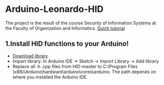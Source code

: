 # Arduino-Leonardo-HID
The project is the result of the course Security of Information Systems at the Faculty of Organization and Informatics.
[Quick tutorial](https://medium.com/@rokolabrovic/bad-arduino-leonardo-16a712faebcb)

## 1.Install HID functions to your Arduino!
* [Download library](https://github.com/NicoHood/HID)
* Import library: In Arduino IDE -> Sketch -> Import Library -> Add library
* Replace all .h .cpp files from HID-master to C:\Program Files (x86)\Arduino\hardware\arduino\cores\arduino. The path depends on where you installed the Arduino IDE.



